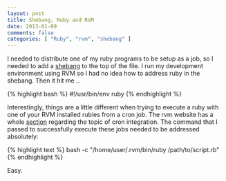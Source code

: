 ```yaml
---
layout: post
title: Shebang, Ruby and RVM
date: 2013-01-09
comments: false
categories: [ "Ruby", "rvm", "shebang" ]
---
```


I needed to distribute one of my ruby programs to be setup as a job, so I needed to add a [shebang](http://en.wikipedia.org/wiki/Shebang_(Unix)) to the top of the file. I run my development environment using RVM so I had no idea how to address ruby in the shebang. Then it hit me ..

{% highlight bash %}
#!/usr/bin/env ruby
{% endhighlight %}

Interestingly, things are a little different when trying to execute a ruby with one of your RVM installed rubies from a cron job. The rvm website has a whole [section](https://rvm.io/integration/cron/) regarding the topic of cron integration. The command that I passed to successfully execute these jobs needed to be addressed absolutely:

{% highlight text %}
bash -c "/home/user/.rvm/bin/ruby /path/to/script.rb"
{% endhighlight %}

Easy.